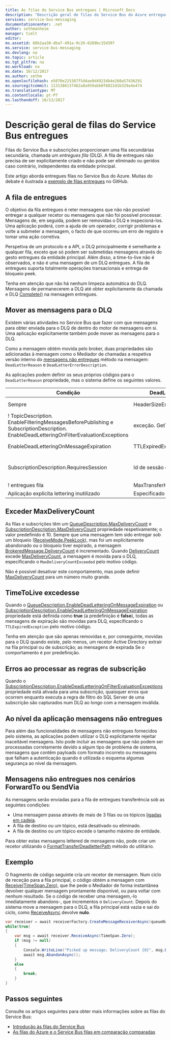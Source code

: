 ```yaml
---
title: As filas do Service Bus entregues | Microsoft Docs
description: "Descrição geral de filas do Service Bus do Azure entregues"
services: service-bus-messaging
documentationcenter: .net
author: sethmanheim
manager: timlt
editor: 
ms.assetid: 68b2aa38-dba7-491a-9c26-0289bc15d397
ms.service: service-bus-messaging
ms.devlang: na
ms.topic: article
ms.tgt_pltfrm: na
ms.workload: na
ms.date: 10/12/2017
ms.author: sethm
ms.openlocfilehash: e5070e225387f5d4ae9d49234b4e260a57436291
ms.sourcegitcommit: 1131386137462a8a959abb0f8822d1b329a4e474
ms.translationtype: MT
ms.contentlocale: pt-PT
ms.lasthandoff: 10/13/2017
---
```

# <a name="overview-of-service-bus-dead-letter-queues"></a>Descrição geral de filas do Service Bus entregues

Filas do Service Bus e subscrições proporcionam uma fila secundárias secundária, chamada um *entregues fila* (DLQ). A fila de entregues não precisa de ser explicitamente criado e não pode ser eliminado ou geridos caso contrário, independentes da entidade principal.

Este artigo aborda entregues filas no Service Bus do Azure. Muitas do debate é ilustrada a [exemplo de filas entregues](https://github.com/Azure/azure-service-bus/tree/master/samples/DotNet/Microsoft.ServiceBus.Messaging/DeadletterQueue) no GitHub.
 
## <a name="the-dead-letter-queue"></a>A fila de entregues

O objetivo da fila entregues é reter mensagens que não não possível entregar a qualquer recetor ou mensagens que não foi possível processar. Mensagens de, em seguida, podem ser removidas o DLQ e inspecioná-los. Uma aplicação poderá, com a ajuda de um operador, corrigir problemas e volte a submeter a mensagem, o facto de que ocorreu um erro de registo e tomar uma ação corretiva. 

Perspetiva de um protocolo e a API, o DLQ principalmente é semelhante a qualquer fila, exceto que só podem ser submetidas mensagens através do gesto entregues da entidade principal. Além disso, a time-to-live não é observados, e não é uma mensagem de um DLQ entregues. A fila de entregues suporta totalmente operações transacionais e entrega de bloqueio peek.

Tenha em atenção que não há nenhum limpeza automática do DLQ. Mensagens de permanecerem a DLQ até obter explicitamente da chamada e DLQ [Complete()](/dotnet/api/microsoft.azure.servicebus.queueclient.completeasync) na mensagem entregues.

## <a name="moving-messages-to-the-dlq"></a>Mover as mensagens para o DLQ

Existem várias atividades no Service Bus que fazer com que mensagens para obter enviada para o DLQ de dentro do motor de mensagens em si. Uma aplicação explicitamente também pode mover as mensagens para o DLQ. 

Como a mensagem obtém movida pelo broker, duas propriedades são adicionadas à mensagem como o Mediador de chamadas a respetiva versão interno do [mensagens não entregues](/dotnet/api/microsoft.azure.servicebus.queueclient.deadletterasync) método na mensagem: `DeadLetterReason` e `DeadLetterErrorDescription`.

As aplicações podem definir os seus próprios códigos para o `DeadLetterReason` propriedade, mas o sistema define os seguintes valores.

| Condição | DeadLetterReason | DeadLetterErrorDescription |
| --- | --- | --- |
| Sempre |HeaderSizeExceeded |A quota de tamanho para esta sequência foi excedida. |
| ! TopicDescription.<br />EnableFilteringMessagesBeforePublishing e SubscriptionDescription.<br />EnableDeadLetteringOnFilterEvaluationExceptions |exceção. GetType(). Nome |exceção. Mensagem |
| EnableDeadLetteringOnMessageExpiration |TTLExpiredException |A mensagem expirou e foi inutilizado lettered. |
| SubscriptionDescription.RequiresSession |Id de sessão é nulo. |Entidade de sessão ativado não permite uma mensagem cujo identificador de sessão é nulo. |
| ! entregues fila |MaxTransferHopCountExceeded |Valor nulo |
| Aplicação explícita lettering inutilizado |Especificado por aplicação |Especificado por aplicação |

## <a name="exceeding-maxdeliverycount"></a>Exceder MaxDeliveryCount
As filas e subscrições têm um [QueueDescription.MaxDeliveryCount](/dotnet/api/microsoft.servicebus.messaging.queuedescription.maxdeliverycount) e [SubscriptionDescription.MaxDeliveryCount](/dotnet/api/microsoft.servicebus.messaging.subscriptiondescription.maxdeliverycount) propriedade respetivamente; o valor predefinido é 10. Sempre que uma mensagem tem sido entregar sob um bloqueio ([ReceiveMode.PeekLock](/dotnet/api/microsoft.azure.servicebus.receivemode)), mas foi um explicitamente abandonado ou o bloqueio tiver expirado, a mensagem [BrokeredMessage.DeliveryCount](/dotnet/api/microsoft.servicebus.messaging.brokeredmessage) é incrementado. Quando [DeliveryCount](/dotnet/api/microsoft.servicebus.messaging.brokeredmessage) excede [MaxDeliveryCount](/dotnet/api/microsoft.servicebus.messaging.queuedescription.maxdeliverycount), a mensagem é movida para o DLQ, especificando o `MaxDeliveryCountExceeded` pelo motivo código.

Não é possível desativar este comportamento, mas pode definir [MaxDeliveryCount](/dotnet/api/microsoft.servicebus.messaging.queuedescription.maxdeliverycount) para um número muito grande.

## <a name="exceeding-timetolive"></a>TimeToLive excedesse
Quando o [QueueDescription.EnableDeadLetteringOnMessageExpiration](/dotnet/api/microsoft.servicebus.messaging.queuedescription#Microsoft_ServiceBus_Messaging_QueueDescription_EnableDeadLetteringOnMessageExpiration) ou [SubscriptionDescription.EnableDeadLetteringOnMessageExpiration](/dotnet/api/microsoft.servicebus.messaging.subscriptiondescription#Microsoft_ServiceBus_Messaging_SubscriptionDescription_EnableDeadLetteringOnMessageExpiration) propriedade está definida como **true** (a predefinição é **falso**), todas as mensagens de expiração são movidas para DLQ, especificando o `TTLExpiredException` pelo motivo código.

Tenha em atenção que são apenas removidas e, por conseguinte, movidas para o DLQ quando existe, pelo menos, um recetor Active Directory extrair na fila principal ou de subscrição; as mensagens de expirada Se o comportamento é por predefinição.

## <a name="errors-while-processing-subscription-rules"></a>Erros ao processar as regras de subscrição
Quando o [SubscriptionDescription.EnableDeadLetteringOnFilterEvaluationExceptions](/dotnet/api/microsoft.servicebus.messaging.subscriptiondescription#Microsoft_ServiceBus_Messaging_SubscriptionDescription_EnableDeadLetteringOnFilterEvaluationExceptions) propriedade está ativada para uma subscrição, quaisquer erros que ocorrem enquanto executa a regra de filtro do SQL Server de uma subscrição são capturados num DLQ ao longo com a mensagem inválida.

## <a name="application-level-dead-lettering"></a>Ao nível da aplicação mensagens não entregues
Para além das funcionalidades de mensagens não entregues fornecidos pelo sistema, as aplicações podem utilizar o DLQ explicitamente rejeitar inaceitável mensagens. Isto pode incluir as mensagens que não podem ser processadas corretamente devido a algum tipo de problema de sistema, mensagens que contêm payloads com formato incorreto ou mensagens que falham a autenticação quando é utilizada o esquema algumas segurança ao nível da mensagem.

## <a name="dead-lettering-in-forwardto-or-sendvia-scenarios"></a>Mensagens não entregues nos cenários ForwardTo ou SendVia

As mensagens serão enviadas para a fila de entregues transferência sob as seguintes condições:

- Uma mensagem passa através de mais de 3 filas ou os tópicos [ligadas em cadeia](service-bus-auto-forwarding.md).
- A fila de destino ou um tópico, está desativado ou eliminado.
- A fila de destino ou um tópico excede o tamanho máximo de entidade.

Para obter estas mensagens lettered de mensagens não, pode criar um recetor utilizando o [FormatTransferDeadletterPath](/dotnet/api/microsoft.azure.servicebus.entitynamehelper.formattransferdeadletterpath) método do utilitário.

## <a name="example"></a>Exemplo
O fragmento de código seguinte cria um recetor de mensagem. Num ciclo de receção para a fila principal, o código obtém a mensagem com [Receive(TimeSpan.Zero)](/dotnet/api/microsoft.servicebus.messaging.messagereceiver#Microsoft_ServiceBus_Messaging_MessageReceiver_Receive_System_TimeSpan_), que lhe pede o Mediador de forma instantânea devolver qualquer mensagem prontamente disponível, ou para voltar com nenhum resultado. Se o código de receber uma mensagem,-lo imediatamente abandons-, que incrementos o `DeliveryCount`. Depois do sistema move a mensagem para o DLQ, a fila principal está vazia e sai do ciclo, como [ReceiveAsync](/dotnet/api/microsoft.servicebus.messaging.messagereceiver#Microsoft_ServiceBus_Messaging_MessageReceiver_ReceiveAsync_System_TimeSpan_) devolve **nulo**.

```csharp
var receiver = await receiverFactory.CreateMessageReceiverAsync(queueName, ReceiveMode.PeekLock);
while(true)
{
    var msg = await receiver.ReceiveAsync(TimeSpan.Zero);
    if (msg != null)
    {
        Console.WriteLine("Picked up message; DeliveryCount {0}", msg.DeliveryCount);
        await msg.AbandonAsync();
    }
    else
    {
        break;
    }
}
```

## <a name="next-steps"></a>Passos seguintes
Consulte os artigos seguintes para obter mais informações sobre as filas do Service Bus:

* [Introdução às filas do Service Bus](service-bus-dotnet-get-started-with-queues.md)
* [As filas do Azure e o Service Bus filas em comparação comparadas](service-bus-azure-and-service-bus-queues-compared-contrasted.md)

